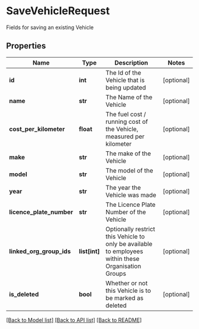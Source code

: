 # SaveVehicleRequest

Fields for saving an existing Vehicle
## Properties
Name | Type | Description | Notes
------------ | ------------- | ------------- | -------------
**id** | **int** | The Id of the Vehicle that is being updated | [optional] 
**name** | **str** | The Name of the Vehicle | [optional] 
**cost_per_kilometer** | **float** | The fuel cost / running cost of the Vehicle, measured per kilometer | [optional] 
**make** | **str** | The make of the Vehicle | [optional] 
**model** | **str** | The model of the Vehicle | [optional] 
**year** | **str** | The year the Vehicle was made | [optional] 
**licence_plate_number** | **str** | The Licence Plate Number of the Vehicle | [optional] 
**linked_org_group_ids** | **list[int]** | Optionally restrict this Vehicle to only be available to employees within these Organisation Groups | [optional] 
**is_deleted** | **bool** | Whether or not this Vehicle is to be marked as deleted | [optional] 

[[Back to Model list]](../README.md#documentation-for-models) [[Back to API list]](../README.md#documentation-for-api-endpoints) [[Back to README]](../README.md)


